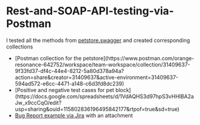 # Rest-and-SOAP-API-testing-via-Postman
I tested all the methods from [petstore.swagger](https://petstore.swagger.io/) and created corresponding collections
<ul>
<li>  [Postman collection for the petstore](https://www.postman.com/orange-resonance-642752/workspace/team-workspace/collection/31409637-9f33fd37-df4c-44e4-8212-5a80d378a94a?action=share&creator=31409637&active-environment=31409637-594ad572-e6cc-4471-a148-c6d3fd8dc239) </li>
<li> [Positive and negative test cases for pet block](https://docs.google.com/spreadsheets/d/1VdAQHS3d97hpS3vHHIBA2aJw_x9ccCqO/edit?usp=sharing&ouid=115802836196495842177&rtpof=true&sd=true) </li>
<li>  <a href="https://drive.google.com/drive/folders/1Vu1OyBDptpEsvqBFdYg1LMc-3mtiYztA?usp=sharing">Bug Report example via Jira</a> with an attachment </li>
</ul>
